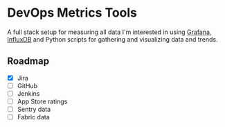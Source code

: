 # DevOps Metrics Tools

A full stack setup for measuring all data I'm interested in using [Grafana][grafana], [InfluxDB][influxdb] and Python scripts for gathering and visualizing data and trends.

## Roadmap

- [x] Jira
- [ ] GitHub
- [ ] Jenkins
- [ ] App Store ratings
- [ ] Sentry data
- [ ] Fabric data

[grafana]: https://grafana.com/
[influxdb]: https://github.com/influxdata/influxdb